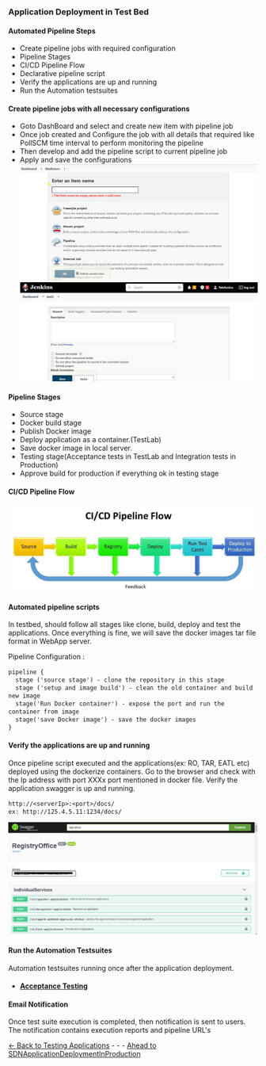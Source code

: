 
### Application Deployment in Test Bed

#### Automated Pipeline Steps
- Create pipeline jobs with required configuration
- Pipeline Stages 
- CI/CD Pipeline Flow
- Declarative pipeline script
- Verify the applications are up and running
- Run the Automation testsuites
 
#### Create pipeline jobs with all necessary configurations
- Goto DashBoard and select and create new item with pipeline job
- Once job created and Configure the job with all details that required like PollSCM time interval to perform monitoring the pipeline 
- Then develop and add the pipeline script to current pipeline job
- Apply and save the configurations
![selecttype](../Tools/Jenkins/Images/SelectJobType.PNG)
![CofigurePipeline](./Images/JenkinsPipeline.PNG)

#### Pipeline Stages
- Source stage 
- Docker build stage 
- Publish Docker image 
- Deploy application as a container.(TestLab) 
- Save docker image in local server.
- Testing stage(Acceptance tests in TestLab and Integration tests in Production) 
- Approve build for production if everything ok in testing stage 

#### CI/CD Pipeline Flow
   
![cicdflow](Images/cicdflow.jpg)

#### Automated pipeline scripts

In testbed, should follow all stages like clone, build, deploy and test the applications.   Once everything is fine, we will save the docker images tar file format in WebApp server.

Pipeline Configuration : 
        
    pipeline {
      stage ('source stage') - clone the repository in this stage
      stage ('setup and image build') - clean the old container and build new image
      stage('Run Docker container') - expose the port and run the container from image
      stage('save Docker image') - save the docker images
    }
    
#### Verify the applications are up and running
Once pipeline script executed and the applications(ex: RO, TAR, EATL etc) deployed using the dockerize containers. Go to the browser and check with the Ip address with port XXXx port mentioned in docker file.
Verify the application swagger is up and running.

    http://<serverIp>:<port>/docs/
    ex: http://125.4.5.11:1234/docs/

![Example RO](Images/Ro.png) 
#### Run the Automation Testsuites 
Automation testsuites running once after the application deployment.
- #### [Acceptance Testing](../../AcceptanceTesting/Overview/pipelineconfiguration.md)


#### Email Notification
Once test suite execution is completed, then notification is sent to users. The notification contains execution reports and pipeline URL's

[<- Back to Testing Applications](../../../TestingApplications.md) - - - [Ahead to SDNApplicationDeploymentInProduction](../SDNApplicationPatternDeployment/AppDeploymentInProd.md)
